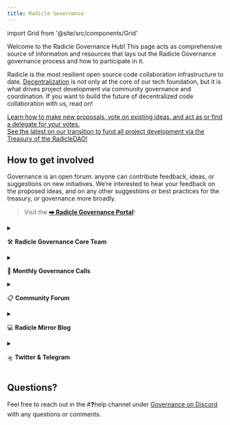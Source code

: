 ```yaml
---
title: Radicle Governance
---
```


import Grid from '@site/src/components/Grid'

Welcome to the Radicle Governance Hub! This page acts as comprehensive source of information and resources that lays out
the Radicle Governance governance process and how to participate in it.

Radicle is the most resilient open source code collaboration infrastructure to date.
[Decentralization](https://radicle.community/t/the-path-to-increasing-decentralization-within-radicle/2417) is not only
at the core of our tech foundation, but it is what drives project development via community governance and coordination.
If you want to build the future of decentralized code collaboration with us, read on!

<Grid>
  <div 
    style={{
      gridColumn: '1 / span 2',
      fontSize: '1.2rem',
    }}
  >
    <a href="/governance/get-started">
      Learn how to make new proposals, vote on existing ideas, and act as or find a delegate for your votes.
    </a>
  </div>
</Grid>

<Grid>
  <div 
    style={{
      gridColumn: '1 / span 2',
      fontSize: '1.2rem',
    }}
  >
    <a href="/governance/transition-dao">
      See the latest on our transition to fund all project development via the Treasury of the RadicleDAO!
    </a>
  </div>
</Grid>

## How to get involved

Governance is an open forum: anyone can contribute feedback, ideas, or suggestions on new initiatives. We’re interested
to hear your feedback on the proposed ideas, and on any other suggestions or best practices for the treasury, or
governance more broadly.

> Visit the **[➡️ Radicle Governance Portal](https://boardroom.io/radicle/overview)**!

<details>
  <summary>

🛠️ **Radicle Governance Core Team**

  </summary>
  <div>

Join the party, the fun has just begun! Join the Radicle [Discord](http://discord.gg/HRdnwAwGbG) community and slide
into the GOVERNANCE [#discussion](https://discord.gg/dcpajWZR) and [#working-group](https://discord.gg/AaUFBUKf)
channels to stay up to date on all things Radicle governance and treasury management.

There are currently several workstreams within the working group being formed. Each workstream has a lead or co-leads
who are responsible for taking ownership of the workstream and championing it forward.

If you are interested in joining any of the workstreams below, send us a note on Discord!

- **Treasury Management.** The Treasury Management workstream is led by Derek and Larry from Reverie. The goal for this
  workstream is to discuss how to manage Radicle’s treasury and establish formal processes for doing so.
- **Grants.** The Grants workstream is co-led by Abbey, [Jenny 1](https://twitter.com/Jenny_Pollack), Derek, and Larry.
  The goal of the Grants workstream is to design and form the Radicle Grants Program.
- **Growth.** The Growth workstream is co-led by Abbey, Jenny, Derek, and Larry. The goal of the Growth workstream is to
  design and implement initiatives that grow usage of Radicle.


  </div>
</details>

<details>
  <summary>

🤳 **Monthly Governance Calls**

  </summary>
  <div>

The Radicle Governance Working Group is a community initiative devoted to activating and coordinating Radicle
Governance. These monthly calls on Discord allow an opportunity to discuss new proposals, communicate ideas or concerns,
and receive updates within the broader Radicle community. 
    
[Monthly Radicle Governance calls](/governance/calls-notes-recordings.md)

🗓️ [Radicle Community Calendar](https://bit.ly/radicle-calendar) (subscribe to stay up to date on upcoming calls!)

  </div>
</details>

<details>
  <summary>

📋 **Community Forum**

  </summary>
  <div>

For juicer discussions on governance and Radicle development, join our [community forum](https://radicle.community/) and
check out the Governance category. This is also where [Temperature Checks] and [Proposals] will be posted and discussed.

  </div>
</details>

<details>
  <summary>

💻 **Radicle Mirror Blog**

  </summary>
  <div>

Radicle’s community team believes anyone should be able to contribute to blog posts, ob-boarding guides and other
content. Have something to add to the discourse? Share your thoughts and ideas on the [Radicle Community
Blog](https://radicle.mirror.xyz/) hosted on Mirror.

  </div>
</details>

<details>
  <summary>

🛸 **Twitter & Telegram**

  </summary>
  <div>

Follow [Radicle Governance](https://twitter.com/rad_gov) on Twitter for important updates and reminders for governance
proposals.

For general RAD updates & discussion, follow [Radicle](https://twitter.com/radicle) on Twitter and join our Telegram
channel ([@radicleworld](https://t.me/radicleworld)).

  </div>
</details>

## Questions?

Feel free to reach out in the #❓help channel under [Governance on
Discord](https://discord.com/channels/841318878125490186/843873418205331506) with any questions or comments.
